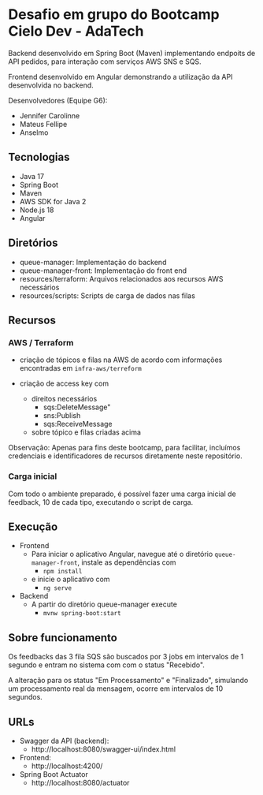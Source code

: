# Desafio em grupo do Bootcamp Cielo Dev - AdaTech

Backend desenvolvido em Spring Boot (Maven) implementando
endpoits de API pedidos, para interação com serviços AWS
SNS e SQS.

Frontend desenvolvido em Angular demonstrando a utilização
da API desenvolvida no backend.

Desenvolvedores (Equipe G6):
- Jennifer Carolinne
- Mateus Fellipe
- Anselmo

## Tecnologias

- Java 17
- Spring Boot
- Maven
- AWS SDK for Java 2
- Node.js 18
- Angular

## Diretórios

- queue-manager: Implementação do backend
- queue-manager-front:  Implementação do front end
- resources/terraform: Arquivos relacionados aos recursos AWS necessários
- resources/scripts: Scripts de carga de dados nas filas

## Recursos

### AWS / Terraform

- criação de tópicos e filas na AWS de acordo com informações
  encontradas em `infra-aws/terreform`

- criação de access key com
    - direitos necessários
        - sqs:DeleteMessage"
        - sns:Publish
        - sqs:ReceiveMessage
    - sobre tópico e filas criadas acima

Observação: Apenas para fins deste bootcamp, para facilitar,
incluímos credenciais e identificadores de recursos
diretamente neste repositório.

### Carga inicial

Com todo o ambiente preparado, é possível fazer uma carga
inicial de feedback, 10 de cada tipo, executando o script de
carga.

## Execução

- Frontend
    - Para iniciar o aplicativo Angular, navegue até o diretório
      `queue-manager-front`, instale as dependências com
        - `npm install`
    - e inicie o aplicativo com
        - `ng serve`
- Backend
    - A partir do diretório queue-manager execute
        - `mvnw spring-boot:start`

## Sobre funcionamento

Os feedbacks das 3 fila SQS são buscados por 3 jobs em intervalos de
1 segundo e entram no sistema com com o status "Recebido".

A alteração para os status "Em Processamento" e "Finalizado",
simulando um processamento real da mensagem, ocorre em
intervalos de 10 segundos.

## URLs

- Swagger da API (backend):
    - http://localhost:8080/swagger-ui/index.html
- Frontend:
    - http://localhost:4200/
- Spring Boot Actuator
    - http://localhost:8080/actuator
